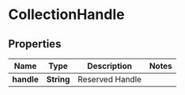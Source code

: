 
# CollectionHandle

## Properties
Name | Type | Description | Notes
------------ | ------------- | ------------- | -------------
**handle** | **String** | Reserved Handle | 



